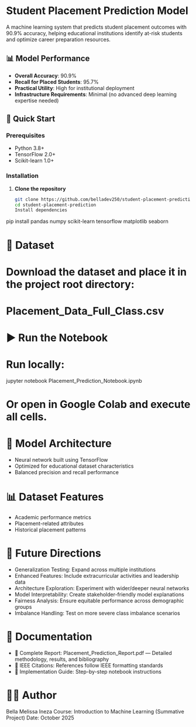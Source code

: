 # Student Placement Prediction Model

A machine learning system that predicts student placement outcomes with 90.9% accuracy, helping educational institutions identify at-risk students and optimize career preparation resources.

## 📊 Model Performance

- **Overall Accuracy**: 90.9%
- **Recall for Placed Students**: 95.7%
- **Practical Utility**: High for institutional deployment
- **Infrastructure Requirements**: Minimal (no advanced deep learning expertise needed)

## 🚀 Quick Start

### Prerequisites

- Python 3.8+
- TensorFlow 2.0+
- Scikit-learn 1.0+

### Installation

1. **Clone the repository**
   ```bash
   git clone https://github.com/belladev250/student-placement-prediction.git
   cd student-placement-prediction
   Install dependencies

pip install pandas numpy scikit-learn tensorflow matplotlib seaborn

# 📂 Dataset
# Download the dataset and place it in the project root directory:
# Placement_Data_Full_Class.csv

# ▶️ Run the Notebook
# Run locally:
jupyter notebook Placement_Prediction_Notebook.ipynb

# Or open in Google Colab and execute all cells.


# 🧠 Model Architecture
 - Neural network built using TensorFlow
 - Optimized for educational dataset characteristics
 - Balanced precision and recall performance


# 📊 Dataset Features
- Academic performance metrics
 - Placement-related attributes
- Historical placement patterns


# 🧭 Future Directions
 - Generalization Testing: Expand across multiple institutions
 - Enhanced Features: Include extracurricular activities and leadership data
  - Architecture Exploration: Experiment with wider/deeper neural networks
 - Model Interpretability: Create stakeholder-friendly model explanations
 - Fairness Analysis: Ensure equitable performance across demographic groups
- Imbalance Handling: Test on more severe class imbalance scenarios

# 📄 Documentation
 - 📘 Complete Report: Placement_Prediction_Report.pdf — Detailed methodology, results, and bibliography
 - 📑 IEEE Citations: References follow IEEE formatting standards
- 🧭 Implementation Guide: Step-by-step notebook instructions


# 👩‍💻 Author
 Bella Melissa Ineza
 Course: Introduction to Machine Learning (Summative Project)
 Date: October 2025
